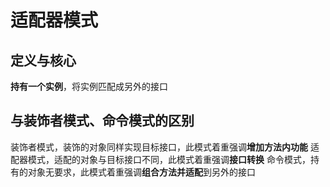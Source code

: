 # 适配器模式

## 定义与核心
**持有一个实例**，将实例匹配成另外的接口

## 与装饰者模式、命令模式的区别
装饰者模式，装饰的对象同样实现目标接口，此模式着重强调**增加方法内功能**
适配器模式，适配的对象与目标接口不同，此模式着重强调**接口转换**
命令模式，持有的对象无要求，此模式着重强调**组合方法并适配**到另外的接口
